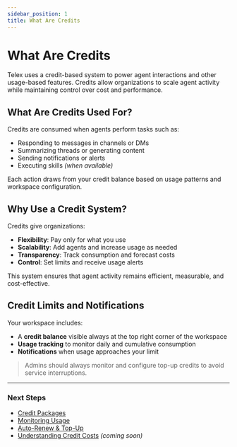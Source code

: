 ```yaml
---
sidebar_position: 1
title: What Are Credits
---
```


# What Are Credits

Telex uses a credit-based system to power agent interactions and other usage-based features. Credits allow organizations to scale agent activity while maintaining control over cost and performance.

## What Are Credits Used For?

Credits are consumed when agents perform tasks such as:

- Responding to messages in channels or DMs  
- Summarizing threads or generating content  
- Sending notifications or alerts  
- Executing skills *(when available)*  

Each action draws from your credit balance based on usage patterns and workspace configuration.

## Why Use a Credit System?

Credits give organizations:

- **Flexibility**: Pay only for what you use  
- **Scalability**: Add agents and increase usage as needed  
- **Transparency**: Track consumption and forecast costs  
- **Control**: Set limits and receive usage alerts  

This system ensures that agent activity remains efficient, measurable, and cost-effective.


## Credit Limits and Notifications

Your workspace includes:

- A **credit balance** visible always at the top right corner of the workspace
- **Usage tracking** to monitor daily and cumulative consumption  
- **Notifications** when usage approaches your limit  

> Admins should always monitor and configure top-up credits to avoid service interruptions.

---

### Next Steps

- [Credit Packages](./credit-packages)  
- [Monitoring Usage](./monitoring-usage)  
- [Auto-Renew & Top-Up](./auto-renew-top-up)  
- [Understanding Credit Costs](./credit-costs) *(coming soon)*